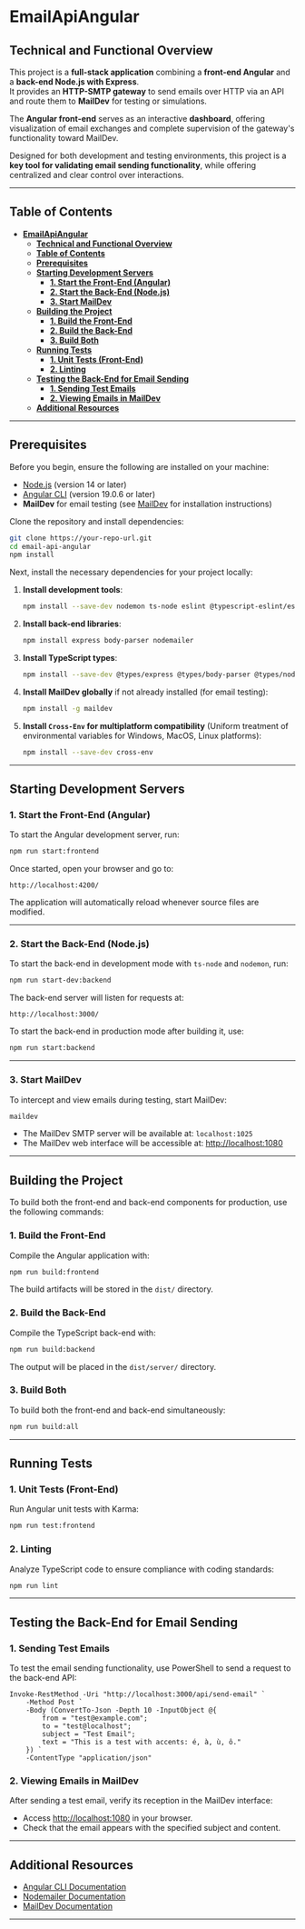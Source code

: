 # **EmailApiAngular**

## **Technical and Functional Overview**

This project is a **full-stack application** combining a **front-end Angular** and a **back-end Node.js with Express**.  
It provides an **HTTP-SMTP gateway** to send emails over HTTP via an API and route them to **MailDev** for testing or simulations.  

The **Angular front-end** serves as an interactive **dashboard**, offering visualization of email exchanges and complete supervision of the gateway's functionality toward MailDev.  

Designed for both development and testing environments, this project is a **key tool for validating email sending functionality**, while offering centralized and clear control over interactions.

---

## **Table of Contents**

- [**EmailApiAngular**](#emailapiangular)
  - [**Technical and Functional Overview**](#technical-and-functional-overview)
  - [**Table of Contents**](#table-of-contents)
  - [**Prerequisites**](#prerequisites)
  - [**Starting Development Servers**](#starting-development-servers)
    - [**1. Start the Front-End (Angular)**](#1-start-the-front-end-angular)
    - [**2. Start the Back-End (Node.js)**](#2-start-the-back-end-nodejs)
    - [**3. Start MailDev**](#3-start-maildev)
  - [**Building the Project**](#building-the-project)
    - [**1. Build the Front-End**](#1-build-the-front-end)
    - [**2. Build the Back-End**](#2-build-the-back-end)
    - [**3. Build Both**](#3-build-both)
  - [**Running Tests**](#running-tests)
    - [**1. Unit Tests (Front-End)**](#1-unit-tests-front-end)
    - [**2. Linting**](#2-linting)
  - [**Testing the Back-End for Email Sending**](#testing-the-back-end-for-email-sending)
    - [**1. Sending Test Emails**](#1-sending-test-emails)
    - [**2. Viewing Emails in MailDev**](#2-viewing-emails-in-maildev)
  - [**Additional Resources**](#additional-resources)

---

## **Prerequisites**

Before you begin, ensure the following are installed on your machine:

- [Node.js](https://nodejs.org/) (version 14 or later)
- [Angular CLI](https://angular.dev/cli) (version 19.0.6 or later)
- **MailDev** for email testing (see [MailDev](https://github.com/maildev/maildev) for installation instructions)

Clone the repository and install dependencies:

```bash
git clone https://your-repo-url.git
cd email-api-angular
npm install
```

Next, install the necessary dependencies for your project locally:

1. **Install development tools**:

   ```bash
   npm install --save-dev nodemon ts-node eslint @typescript-eslint/eslint-plugin @typescript-eslint/parser
   ```

2. **Install back-end libraries**:

   ```bash
   npm install express body-parser nodemailer
   ```

3. **Install TypeScript types**:

   ```bash
   npm install --save-dev @types/express @types/body-parser @types/nodemailer @types/node typescript
   ```

4. **Install MailDev globally** if not already installed (for email testing):

   ```bash
   npm install -g maildev
   ```

5. **Install `Cross-Env` for multiplatform compatibility** (Uniform treatment of environmental variables for Windows, MacOS, Linux platforms):

   ```bash
   npm install --save-dev cross-env
   ```

---

## **Starting Development Servers**

### **1. Start the Front-End (Angular)**

To start the Angular development server, run:

```bash
npm run start:frontend
```

Once started, open your browser and go to:

```url
http://localhost:4200/
```

The application will automatically reload whenever source files are modified.

---

### **2. Start the Back-End (Node.js)**

To start the back-end in development mode with `ts-node` and `nodemon`, run:

```bash
npm run start-dev:backend
```

The back-end server will listen for requests at:

```url
http://localhost:3000/
```

To start the back-end in production mode after building it, use:

```bash
npm run start:backend
```

---

### **3. Start MailDev**

To intercept and view emails during testing, start MailDev:

```bash
maildev
```

- The MailDev SMTP server will be available at: `localhost:1025`
- The MailDev web interface will be accessible at: [http://localhost:1080](http://localhost:1080)

---

## **Building the Project**

To build both the front-end and back-end components for production, use the following commands:

### **1. Build the Front-End**

Compile the Angular application with:

```bash
npm run build:frontend
```

The build artifacts will be stored in the `dist/` directory.

### **2. Build the Back-End**

Compile the TypeScript back-end with:

```bash
npm run build:backend
```

The output will be placed in the `dist/server/` directory.

### **3. Build Both**

To build both the front-end and back-end simultaneously:

```bash
npm run build:all
```

---

## **Running Tests**

### **1. Unit Tests (Front-End)**

Run Angular unit tests with Karma:

```bash
npm run test:frontend
```

### **2. Linting**

Analyze TypeScript code to ensure compliance with coding standards:

```bash
npm run lint
```

---

## **Testing the Back-End for Email Sending**

### **1. Sending Test Emails**

To test the email sending functionality, use PowerShell to send a request to the back-end API:

```pwsh
Invoke-RestMethod -Uri "http://localhost:3000/api/send-email" `
    -Method Post `
    -Body (ConvertTo-Json -Depth 10 -InputObject @{
        from = "test@example.com";
        to = "test@localhost";
        subject = "Test Email";
        text = "This is a test with accents: é, à, ù, ô."
    }) `
    -ContentType "application/json"
```

### **2. Viewing Emails in MailDev**

After sending a test email, verify its reception in the MailDev interface:

- Access [http://localhost:1080](http://localhost:1080) in your browser.
- Check that the email appears with the specified subject and content.

---

## **Additional Resources**

- [Angular CLI Documentation](https://angular.dev/tools/cli)
- [Nodemailer Documentation](https://nodemailer.com/about/)
- [MailDev Documentation](https://github.com/maildev/maildev)

---
